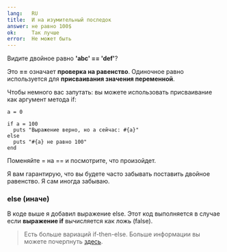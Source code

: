 ```yaml
---
lang:   RU
title:  И на изумительный последок 
answer: не равно 100$
ok:     Так лучше
error:  Не может быть
---
```


Видите двойное равно __'abc' == 'def'__?

Это __==__ означает __проверка на равенство__. Одиночное равно используется для
__присваивания значения переменной__.

Чтобы немного вас запутать: вы можете использовать присваивание как аргумент
метода if:

    a = 0
    
    if a = 100
      puts "Выражение верно, но а сейчас: #{a}"
    else
      puts "#{a} не равно 100"
    end

Поменяйте = на == и посмотрите, что произойдет.

Я вам гарантирую, что вы будете часто забывать поставить двойное равенство. Я
сам иногда забываю.

### else (иначе)
В коде выше я добавил выражение else. Этот код выполняется в случае если
__выражение if__ вычисляется как ложь (false).

> Есть больше вариаций if-then-else. Больше информации вы можете почерпнуть
> <a href="http://www.ruby-doc.org/core/doc/syntax/control_expressions_rdoc.html" target="_blank">здесь</a>.
